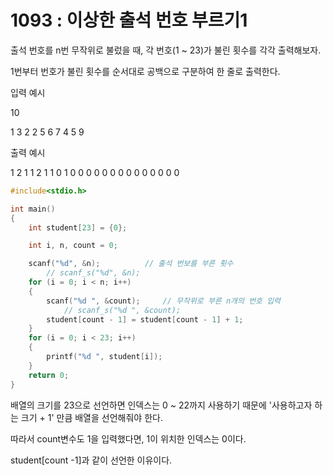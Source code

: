 # 1093 : 이상한 출석 번호 부르기1
출석 번호를 n번 무작위로 불렀을 때, 각 번호(1 ~ 23)가 불린 횟수를 각각 출력해보자.

1번부터 번호가 불린 횟수를 순서대로 공백으로 구분하여 한 줄로 출력한다.

입력 예시   

10

1 3 2 2 5 6 7 4 5 9

출력 예시

1 2 1 1 2 1 1 0 1 0 0 0 0 0 0 0 0 0 0 0 0 0 0
```c
#include<stdio.h>

int main()
{
	int student[23] = {0};

	int i, n, count = 0;

	scanf("%d", &n);          // 출석 번보를 부른 횟수
		// scanf_s("%d", &n);
	for (i = 0; i < n; i++)
	{
		scanf("%d ", &count);     // 무작위로 부른 n개의 번호 입력
			// scanf_s("%d ", &count);
		student[count - 1] = student[count - 1] + 1;
	}
	for (i = 0; i < 23; i++)
	{
		printf("%d ", student[i]);
	}
	return 0;
}
```
배열의 크기를 23으로 선언하면 인덱스는 0 ~ 22까지 사용하기 때문에 '사용하고자 하는 크기 + 1' 만큼 배열을 선언해줘야 한다.

따라서 count변수도 1을 입력했다면, 1이 위치한 인덱스는 0이다.

student[count -1]과 같이 선언한 이유이다.